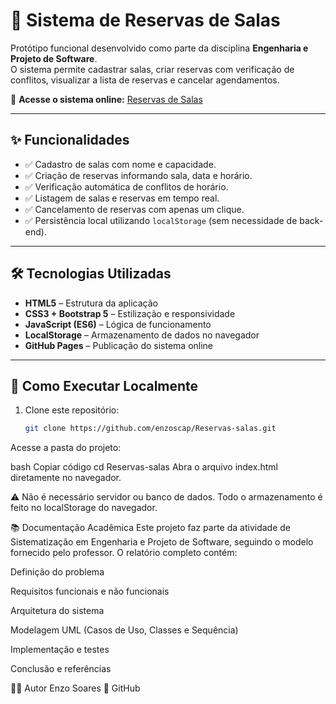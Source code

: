 # 📅 Sistema de Reservas de Salas

Protótipo funcional desenvolvido como parte da disciplina **Engenharia e Projeto de Software**.  
O sistema permite cadastrar salas, criar reservas com verificação de conflitos, visualizar a lista de reservas e cancelar agendamentos.  

🔗 **Acesse o sistema online:** [Reservas de Salas](https://enzoscap.github.io/Reservas-salas)

---

## ✨ Funcionalidades

- ✅ Cadastro de salas com nome e capacidade.  
- ✅ Criação de reservas informando sala, data e horário.  
- ✅ Verificação automática de conflitos de horário.  
- ✅ Listagem de salas e reservas em tempo real.  
- ✅ Cancelamento de reservas com apenas um clique.  
- ✅ Persistência local utilizando `localStorage` (sem necessidade de back-end).  

---

## 🛠️ Tecnologias Utilizadas

- **HTML5** – Estrutura da aplicação  
- **CSS3 + Bootstrap 5** – Estilização e responsividade  
- **JavaScript (ES6)** – Lógica de funcionamento  
- **LocalStorage** – Armazenamento de dados no navegador  
- **GitHub Pages** – Publicação do sistema online  

---

## 🚀 Como Executar Localmente

1. Clone este repositório:
   ```bash
   git clone https://github.com/enzoscap/Reservas-salas.git
Acesse a pasta do projeto:

bash
Copiar código
cd Reservas-salas
Abra o arquivo index.html diretamente no navegador.

⚠️ Não é necessário servidor ou banco de dados.
Todo o armazenamento é feito no localStorage do navegador.

📚 Documentação Acadêmica
Este projeto faz parte da atividade de Sistematização em Engenharia e Projeto de Software, seguindo o modelo fornecido pelo professor.
O relatório completo contém:

Definição do problema

Requisitos funcionais e não funcionais

Arquitetura do sistema

Modelagem UML (Casos de Uso, Classes e Sequência)

Implementação e testes

Conclusão e referências

👨‍💻 Autor
Enzo Soares
🔗 GitHub
